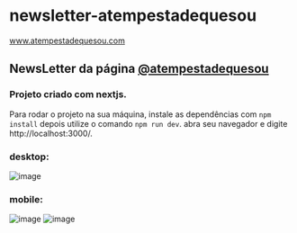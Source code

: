 # newsletter-atempestadequesou
www.atempestadequesou.com
## NewsLetter da página <a href="https://www.instagram.com/atempestadequesou/">@atempestadequesou<a>

### Projeto criado com nextjs.
Para rodar o projeto na sua máquina, instale as dependências com
```npm install```
depois utilize o comando 
```npm run dev```.
abra seu navegador e digite http://localhost:3000/.

### desktop:
![image](https://user-images.githubusercontent.com/81981887/209592520-e4c3d7c6-b51d-4ec6-8c77-7bc7dcf3250a.png)


### mobile:
![image](https://user-images.githubusercontent.com/81981887/209592932-b5921646-9ddb-4d34-a08d-246434620c90.png)
![image](https://user-images.githubusercontent.com/81981887/209593034-e1d0862f-6855-4732-92f4-79174ef7f0cf.png)


